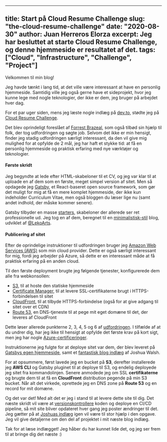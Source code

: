 
---
title: Start på Cloud Resume Challenge
slug: "the-cloud-resume-challenge"
date: "2020-08-30"
author: Juan Herreros Elorza
excerpt: Jeg har besluttet at starte Cloud Resume Challenge, og denne hjemmeside er resultatet af det.
tags: ["Cloud", "Infrastructure", "Challenge", "Project"]
---

Velkommen til min blog!

Jeg havde tænkt i lang tid, at det ville være interessant at have en personlig hjemmeside. Samtidig ville jeg også gerne have et sideprojekt, hvor jeg kunne lege med nogle teknologier, der ikke er dem, jeg bruger på arbejdet hver dag.

For et par uger siden, mens jeg læste nogle indlæg på [dev.to](http://dev.to), stødte jeg på [Cloud Resume Challenge](https://cloudresumechallenge.dev/instructions/).

Det blev oprindeligt foreslået af [Forrest Brazeal](https://forrestbrazeal.com/), som også tilbød sin hjælp til folk, der tog udfordringen og søgte job. Selvom det ikke er min hensigt, finder jeg stadig udfordringen særligt interessant, da den vil give mig mulighed for at opfylde de 2 mål, jeg har haft et stykke tid: at få en personlig hjemmeside og praktisk erfaring med nye værktøjer og teknologier.

#### Første skridt

Jeg begyndte at lede efter HTML-skabeloner til et CV, og jeg var klar til at uploade en af dem som en første, meget simpel version af sitet. Men så opdagede jeg [Gatsby](https://www.gatsbyjs.com/), et React-baseret open source framework, som gør det muligt for mig at få en mere komplet hjemmeside, der ikke kun indeholder Curriculum Vitae, men også bloggen du læser lige nu (samt andet indhold, der måske kommer senere).

Gatsby tilbyder en masse [starters](https://www.gatsbyjs.com/starters/?v=2), skabeloner der allerede ser ret professionelle ud. Jeg tog en af dem, beregnet til en [minimalistisk-stil](https://www.gatsbyjs.com/starters/LekoArts/gatsby-starter-minimal-blog/) blog, udviklet af [@LekoArts](https://github.com/LekoArts).

#### Publicering af sitet

Efter de oprindelige instruktioner til udfordringen bruger jeg [Amazon Web Services (AWS)](https://aws.amazon.com/) som min cloud provider.
Dette er også særligt interessant for mig, fordi jeg arbejder på Azure, så dette er en interessant måde at få praktisk erfaring på en anden cloud.

Til den første deployment brugte jeg følgende tjenester, konfigurerede dem alle fra webkonsollen:

- [S3](https://aws.amazon.com/s3/), til at hoste den statiske hjemmeside
- [Certificate Manager](https://aws.amazon.com/certificate-manager/), til at levere SSL-certifikaterne brugt i HTTPS-forbindelsen til sitet
- [CloudFront](https://aws.amazon.com/cloudfront/), til at tilbyde HTTPS-forbindelse (også for at give adgang til sitet over et CDN)
- [Route 53](https://aws.amazon.com/route53/), en DNS-tjeneste til at pege mit eget domæne til det, der leveres af CloudFront

Dette løser allerede punkterne 2, 3, 4, 5 og 6 af [udfordringen](https://cloudresumechallenge.dev/instructions/). I tilfælde af at du undrer dig, har jeg ikke til hensigt at opfylde det første krav på kort sigt, men jeg har nogle [Azure-certificeringer](https://www.youracclaim.com/users/juan-herreros-elorza/badges).

Instruktionerne jeg fulgte for at deploye sitet var dem, der blev leveret på [Gatsbys egen hjemmeside](https://www.gatsbyjs.com/docs/deploying-to-s3-cloudfront/), samt et [fantastisk blog indlæg](https://blog.joshwalsh.me/aws-gatsby/) af Joshua Walsh.

For at opsummere, først lavede jeg en bucket på **S3**, derefter installerede jeg **AWS CLI** og Gatsby pluginet til at deploye til S3, og endelig deployede jeg sitet fra kommandolinjen. Senere anmodede jeg om SSL **certifikaterne** og brugte dem til at få en **CloudFront** distribution pegende på min S3 bucket. Når alt det virkede, oprettede jeg en DNS zone på **Route 53** og en record for mit domæne.

Og det var det! Med alt det er jeg i stand til at levere dette site til dig. Det næste skridt vil være at [versionskontrollere](https://git-scm.com/book/en/v2/Getting-Started-About-Version-Control) koden og deploye en CI/CD pipeline, så mit site bliver opdateret hver gang jeg poster ændringer til det. Jeg gætter på at [Joshuas indlæg](https://blog.joshwalsh.me/aws-gatsby/) igen vil være til stor hjælp i den opgave.
Jeg vil give detaljerne om den del af projektet i mit næste blog indlæg.

Tak for at læse indlægget! Jeg håber du har kunnet lide det, og jeg ser frem til at bringe dig det næste :)
